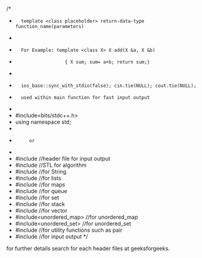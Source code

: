 /*      
*       template <class placeholder> return-data-type function_name(parameters)
*       
*       For Example: template <class X> X add(X &a, X &b)
*                       { X sum; sum= a+b; return sum;}
*
*       ios_base::sync_with_stdio(false); cin.tie(NULL); cout.tie(NULL);
*       used within main function for fast input output
*
*    #include<bits/stdc++.h>
*    using namespace std;
*
*          or 
*
*    #include<iostream>                          //header file for input output
*    #include<algorithm>                        //STL for algorithm
*    #include<string>                           //for String 
*    #include<list>                             //for lists
*    #include<map>                              //for maps   
*    #include<queue>                            //for queue
*    #include<set>                              //for set
*    #include<stack>                            //for stack
*    #include<vector>                           //for vector
*    #include<unordered_map>                    //for unordered_map
*    #include<unordered_set>                    //for unordered_set
*    #include<utility>                          //for utility functions such as pair
*    #include <cstdio>                          //for input output
*/

for further details search for each header files at geeksforgeeks.
